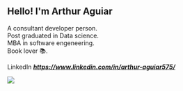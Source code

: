 <h2> Hello! I'm Arthur Aguiar </h2>

A consultant developer person. </br>
Post graduated in Data science. </br>
MBA in software engeneering. </br>
Book lover 📚. </br>

LinkedIn ***https://www.linkedin.com/in/arthur-aguiar575/***

<img src = "https://github-readme-stats.vercel.app/api/top-langs/?username=Aguiar575&layout=compact">
